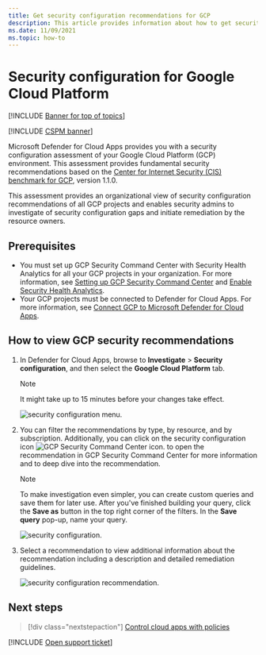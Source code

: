 ```yaml
---
title: Get security configuration recommendations for GCP
description: This article provides information about how to get security configuration recommendations in Defender for Cloud Apps by integrating with Google Cloud Platform.
ms.date: 11/09/2021
ms.topic: how-to
---
```

# Security configuration for Google Cloud Platform

[!INCLUDE [Banner for top of topics](includes/banner.md)]

[!INCLUDE [CSPM banner](includes/cspm-banner.md)]

Microsoft Defender for Cloud Apps provides you with a security configuration assessment of your Google Cloud Platform (GCP) environment. This assessment provides fundamental security recommendations based on the [Center for Internet Security (CIS) benchmark for GCP](https://www.cisecurity.org/benchmark/google_cloud_computing_platform/), version 1.1.0.

This assessment provides an organizational view of security configuration recommendations of all GCP projects and enables security admins to investigate of security configuration gaps and initiate remediation by the resource owners.

## Prerequisites

- You must set up GCP Security Command Center with Security Health Analytics for all your GCP projects in your organization. For more information, see [Setting up GCP Security Command Center](https://cloud.google.com/security-command-center/docs/quickstart-security-command-center) and [Enable Security Health Analytics](https://cloud.google.com/security-command-center/docs/how-to-use-security-health-analytics).
- Your GCP projects must be connected to Defender for Cloud Apps. For more information, see [Connect GCP to Microsoft Defender for Cloud Apps](./connect-google-gcp.md).

## How to view GCP security recommendations

1. In Defender for Cloud Apps, browse to **Investigate** > **Security configuration**, and then select the **Google Cloud Platform** tab.

    > [!NOTE]
    > It might take up to 15 minutes before your changes take effect.

    ![security configuration menu.](media/security-configuration-menu.png)

1. You can filter the recommendations by type, by resource, and by subscription. Additionally, you can click on the security configuration icon ![GCP Security Command Center icon.](media/asc-icon.png) to open the recommendation in GCP Security Command Center for more information and to deep dive into the recommendation.

    > [!NOTE]
    > To make investigation even simpler, you can create custom queries and save them for later use. After you've finished building your query, click the **Save as** button in the top right corner of the filters. In the **Save query** pop-up, name your query.

    ![security configuration.](media/security-configuration-gcp.png)

1. Select a recommendation to view additional information about the recommendation including a description and detailed remediation guidelines.

    ![security configuration recommendation.](media/security-configuration-gcp-details.png)

## Next steps

> [!div class="nextstepaction"]
> [Control cloud apps with policies](control-cloud-apps-with-policies.md)

[!INCLUDE [Open support ticket](includes/support.md)]